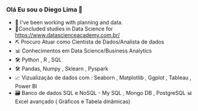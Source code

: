 ### Olá Eu sou o Diego Lima 👋


- 🔭 I've been working with planning and data.
- 🌱Concluded studies in Data Science for https://www.datascienceacademy.com.br/
- ⛏ Procuro Atuar como Cientista de Dados/Analista de dados 
- 📊 Conhecimentos em Data Science/Business Analytics 
- 🛠 Python , R , SQL 
- 🛠 Pandas, Numpy , Sklearn , Pyspark
- 📈 Vizualização de dados com : Seaborn , Matplotlib , Ggplot , Tableau , Power BI 
- 🗃 Banco de dados SQL e NoSQL - My SQL , Mongo DB , PostgreSQL
📊 Excel avançado ( Gráficos e Tabela dinâmicas)


